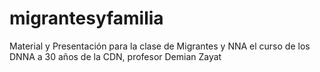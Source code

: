 # migrantesyfamilia
Material y Presentación para  la clase de Migrantes y NNA el curso de los DNNA a 30 años de la CDN, profesor Demian Zayat
